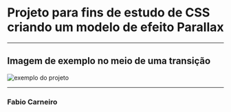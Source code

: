 # Projeto para fins de estudo de CSS criando um modelo de efeito Parallax

***

## Imagem de exemplo no meio de uma transição

![](projetc-img/img1.png "exemplo do projeto")

***

### Fabio Carneiro